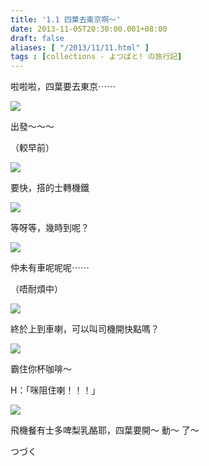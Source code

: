```yaml
---
title: '1.1 四葉去東京啊～'
date: 2013-11-05T20:30:00.001+08:00
draft: false
aliases: [ "/2013/11/11.html" ]
tags : [collections - よつばと! の旅行記]
---
```


啦啦啦，四葉要去東京⋯⋯  

[![](https://2.bp.blogspot.com/-d5R0_Ur3Pxg/XCW5GXPtS0I/AAAAAAAACYg/2NODph3t3kM2t6i0vPn5fxtKWzAFoUE3QCLcBGAs/s640/43.jpg)](https://2.bp.blogspot.com/-d5R0_Ur3Pxg/XCW5GXPtS0I/AAAAAAAACYg/2NODph3t3kM2t6i0vPn5fxtKWzAFoUE3QCLcBGAs/s1600/43.jpg)

出發～～～

  

（較早前）

  

[![](https://2.bp.blogspot.com/--RXTd8ebwzI/XCW5M-YLD9I/AAAAAAAACYk/Vkayn7cE0O4H8ED_xFcZRfgIWfTF9zh2wCLcBGAs/s640/44.jpg)](https://2.bp.blogspot.com/--RXTd8ebwzI/XCW5M-YLD9I/AAAAAAAACYk/Vkayn7cE0O4H8ED_xFcZRfgIWfTF9zh2wCLcBGAs/s1600/44.jpg)

要快，搭的士轉機鐵

  

[![](https://3.bp.blogspot.com/-VZHv9HIwLyo/XCW5TCPHMCI/AAAAAAAACYo/9lcnTpvH6LgVNT8A7UTNAcnmUQDtBZN3QCLcBGAs/s640/45.jpg)](https://3.bp.blogspot.com/-VZHv9HIwLyo/XCW5TCPHMCI/AAAAAAAACYo/9lcnTpvH6LgVNT8A7UTNAcnmUQDtBZN3QCLcBGAs/s1600/45.jpg)

等呀等，幾時到呢？

  

[![](https://1.bp.blogspot.com/-EewC3g7eLto/XCW5Zv42scI/AAAAAAAACYw/ru5-lWogEs8fKGoX7iToMRBp8lbAc7SewCLcBGAs/s640/46.jpg)](https://1.bp.blogspot.com/-EewC3g7eLto/XCW5Zv42scI/AAAAAAAACYw/ru5-lWogEs8fKGoX7iToMRBp8lbAc7SewCLcBGAs/s1600/46.jpg)

仲未有車呢呢呢⋯⋯ 

（唔耐煩中）

  

[![](https://2.bp.blogspot.com/-gmYTWjxPT0Q/XCW5f8ItN3I/AAAAAAAACY0/7CCsWLrspoYbXRFSfZbxMaimIxmirpa0QCLcBGAs/s640/47.jpg)](https://2.bp.blogspot.com/-gmYTWjxPT0Q/XCW5f8ItN3I/AAAAAAAACY0/7CCsWLrspoYbXRFSfZbxMaimIxmirpa0QCLcBGAs/s1600/47.jpg)

終於上到車喇，可以叫司機開快點嗎？

  

[![](https://3.bp.blogspot.com/-jg-EhClCzLE/XCW5nv_uaoI/AAAAAAAACY8/ZF7_Zm736QED8KFMONKeVWRGLskgkzKegCLcBGAs/s640/48.jpg)](https://3.bp.blogspot.com/-jg-EhClCzLE/XCW5nv_uaoI/AAAAAAAACY8/ZF7_Zm736QED8KFMONKeVWRGLskgkzKegCLcBGAs/s1600/48.jpg)

霸住你杯咖啡～

H：「咪阻住喇！！！」

  

[![](https://3.bp.blogspot.com/-2hWBcvzaZHM/XCW5uPfJ60I/AAAAAAAACZE/3cOoUtCYc2Y-fG1BdpUYyfX5JAhy_GzrACLcBGAs/s640/49.jpg)](https://3.bp.blogspot.com/-2hWBcvzaZHM/XCW5uPfJ60I/AAAAAAAACZE/3cOoUtCYc2Y-fG1BdpUYyfX5JAhy_GzrACLcBGAs/s1600/49.jpg)

飛機餐有士多啤梨乳酪耶，四葉要開～ 動～ 了～

  

  

  

  

つづく